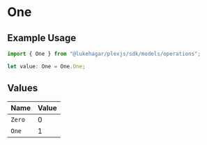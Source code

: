 # One

## Example Usage

```typescript
import { One } from "@lukehagar/plexjs/sdk/models/operations";

let value: One = One.One;
```

## Values

| Name   | Value  |
| ------ | ------ |
| `Zero` | 0      |
| `One`  | 1      |